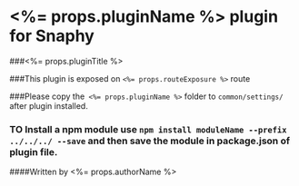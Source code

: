 # <%= props.pluginName %> plugin for Snaphy


###<%= props.pluginTitle %>

###This plugin is exposed on  `<%= props.routeExposure %>` route

###Please copy the` <%= props.pluginName %>` folder to `common/settings/` after plugin installed.

### TO Install a npm module use `npm install moduleName --prefix ../../../ --save` and then save the module in package.json of plugin file.


####Written by <%= props.authorName %>

